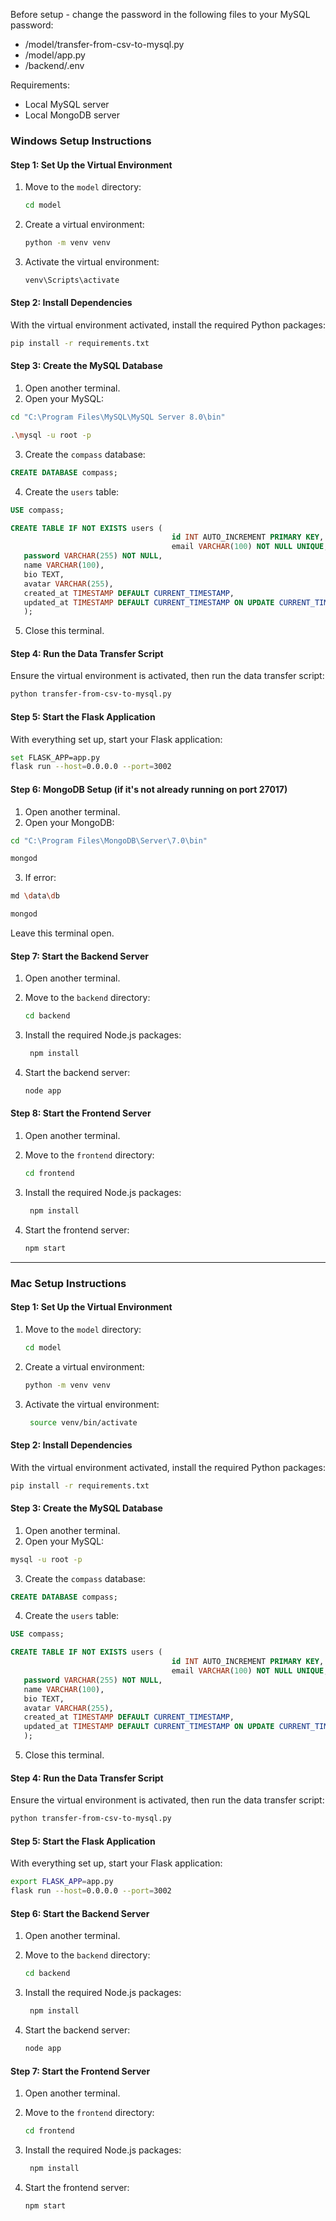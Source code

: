 Before setup - change the password in the following files to your MySQL password:
- /model/transfer-from-csv-to-mysql.py
- /model/app.py
- /backend/.env

Requirements:
- Local MySQL server
- Local MongoDB server

### **Windows Setup Instructions**

#### Step 1: Set Up the Virtual Environment
1. Move to the `model` directory:
   ```bash
   cd model
   ```

1. Create a virtual environment:
   ```bash
   python -m venv venv
   ```
2. Activate the virtual environment:
   ```bash
   venv\Scripts\activate
   ```

#### Step 2: Install Dependencies
With the virtual environment activated, install the required Python packages:

```bash
pip install -r requirements.txt
```

#### Step 3: Create the MySQL Database
1. Open another terminal.
2. Open your MySQL:

```bash
cd "C:\Program Files\MySQL\MySQL Server 8.0\bin"
```

```bash
.\mysql -u root -p
```

3. Create the `compass` database:

```sql
CREATE DATABASE compass;
```

4. Create the `users` table:

```sql
USE compass;
```

```sql
CREATE TABLE IF NOT EXISTS users (
                                    id INT AUTO_INCREMENT PRIMARY KEY,
                                    email VARCHAR(100) NOT NULL UNIQUE,
   password VARCHAR(255) NOT NULL,
   name VARCHAR(100),
   bio TEXT,
   avatar VARCHAR(255),
   created_at TIMESTAMP DEFAULT CURRENT_TIMESTAMP,
   updated_at TIMESTAMP DEFAULT CURRENT_TIMESTAMP ON UPDATE CURRENT_TIMESTAMP
   );
```

5. Close this terminal.

#### Step 4: Run the Data Transfer Script
Ensure the virtual environment is activated, then run the data transfer script:

```bash
python transfer-from-csv-to-mysql.py
```

#### Step 5: Start the Flask Application
With everything set up, start your Flask application:

```bash
set FLASK_APP=app.py
flask run --host=0.0.0.0 --port=3002
```

#### Step 6: MongoDB Setup (if it's not already running on port 27017)
1. Open another terminal.
2. Open your MongoDB:

```bash
cd "C:\Program Files\MongoDB\Server\7.0\bin"
```

```bash
mongod
```

3. If error:
```bash
md \data\db
```

```bash
mongod
```

Leave this terminal open.

#### Step 7: Start the Backend Server
1. Open another terminal.
2. Move to the `backend` directory:
   ```bash
   cd backend
   ```

3. Install the required Node.js packages:
   ```bash
    npm install
    ```

4. Start the backend server:
    ```bash
    node app
    ```

#### Step 8: Start the Frontend Server
1. Open another terminal.
2. Move to the `frontend` directory:
   ```bash
   cd frontend
   ```

3. Install the required Node.js packages:
   ```bash
    npm install
    ```

4. Start the frontend server:
    ```bash
    npm start
    ```

---

### **Mac Setup Instructions**

#### Step 1: Set Up the Virtual Environment
1. Move to the `model` directory:
   ```bash
   cd model
   ```

1. Create a virtual environment:
   ```bash
   python -m venv venv
   ```
2. Activate the virtual environment:
   ```bash
    source venv/bin/activate
   ```

#### Step 2: Install Dependencies
With the virtual environment activated, install the required Python packages:

```bash
pip install -r requirements.txt
```

#### Step 3: Create the MySQL Database
1. Open another terminal.
2. Open your MySQL:
```bash
mysql -u root -p
```

3. Create the `compass` database:

```sql
CREATE DATABASE compass;
```

4. Create the `users` table:

```sql
USE compass;
```

```sql
CREATE TABLE IF NOT EXISTS users (
                                    id INT AUTO_INCREMENT PRIMARY KEY,
                                    email VARCHAR(100) NOT NULL UNIQUE,
   password VARCHAR(255) NOT NULL,
   name VARCHAR(100),
   bio TEXT,
   avatar VARCHAR(255),
   created_at TIMESTAMP DEFAULT CURRENT_TIMESTAMP,
   updated_at TIMESTAMP DEFAULT CURRENT_TIMESTAMP ON UPDATE CURRENT_TIMESTAMP
   );
```

5. Close this terminal.

#### Step 4: Run the Data Transfer Script
Ensure the virtual environment is activated, then run the data transfer script:

```bash
python transfer-from-csv-to-mysql.py
```

#### Step 5: Start the Flask Application
With everything set up, start your Flask application:

```bash
export FLASK_APP=app.py
flask run --host=0.0.0.0 --port=3002
```

#### Step 6: Start the Backend Server
1. Open another terminal.
2. Move to the `backend` directory:
   ```bash
   cd backend
   ```

3. Install the required Node.js packages:
   ```bash
    npm install
    ```

4. Start the backend server:
    ```bash
    node app
    ```

#### Step 7: Start the Frontend Server
1. Open another terminal.
2. Move to the `frontend` directory:
   ```bash
   cd frontend
   ```

3. Install the required Node.js packages:
   ```bash
    npm install
    ```

4. Start the frontend server:
    ```bash
    npm start
    ```